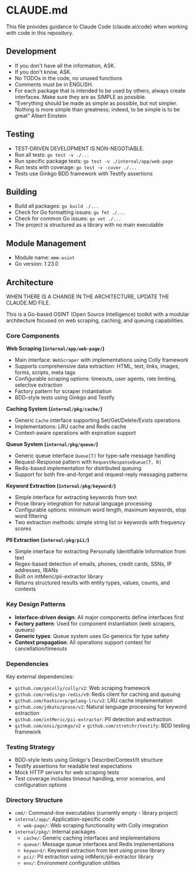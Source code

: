 # CLAUDE.md

This file provides guidance to Claude Code (claude.ai/code) when working with code in this repository.

## Development

- If you don't have all the information, ASK.
- If you don't know, ASK.
- No TODOs in the code, no unused functions
- Comments must be in ENGLISH.
- For each package that is intended to be used by others, always create interfaces. Make sure they are as SIMPLE as possible.
- "Everything should be made as simple as possible, but not simpler. Nothing is more simple than greatness; indeed, to be simple is to be great" Albert Einstein

## Testing

- TEST-DRIVEN DEVELOPMENT IS NON-NEGOTIABLE.
- Run all tests: `go test -v ./...`
- Run specific package tests: `go test -v ./internal/app/web-page`
- Run tests with coverage: `go test -v -cover ./...`
- Tests use Ginkgo BDD framework with Testify assertions

## Building

- Build all packages: `go build ./...`
- Check for Go formatting issues: `go fmt ./...`
- Check for common Go issues: `go vet ./...`
- The project is structured as a library with no main executable

## Module Management

- Module name: `mmm-osint`
- Go version: 1.23.0

## Architecture

WHEN THERE IS A CHANGE IN THE ARCHITECTURE, UPDATE THE CLAUDE.MD FILE.

This is a Go-based OSINT (Open Source Intelligence) toolkit with a modular architecture focused on web scraping, caching, and queuing capabilities.

### Core Components

**Web Scraping (`internal/app/web-page/`)**

- Main interface: `WebScraper` with implementations using Colly framework
- Supports comprehensive data extraction: HTML, text, links, images, forms, scripts, meta tags
- Configurable scraping options: timeouts, user agents, rate limiting, selective extraction
- Factory pattern for scraper instantiation
- BDD-style tests using Ginkgo and Testify

**Caching System (`internal/pkg/cache/`)**

- Generic `Cache` interface supporting Set/Get/Delete/Exists operations
- Implementations: LRU cache and Redis cache
- Context-aware operations with expiration support

**Queue System (`internal/pkg/queue/`)**

- Generic queue interface `Queue[T]` for type-safe message handling
- Request-Response pattern with `RequestResponseQueue[T, R]`
- Redis-based implementation for distributed queuing
- Support for both fire-and-forget and request-reply messaging patterns

**Keyword Extraction (`internal/pkg/keyword/`)**

- Simple interface for extracting keywords from text
- Prose library integration for natural language processing
- Configurable options: minimum word length, maximum keywords, stop word filtering
- Two extraction methods: simple string list or keywords with frequency scores

**PII Extraction (`internal/pkg/pii/`)**

- Simple interface for extracting Personally Identifiable Information from text
- Regex-based detection of emails, phones, credit cards, SSNs, IP addresses, IBANs
- Built on intMeric/pii-extractor library
- Returns structured results with entity types, values, counts, and contexts

### Key Design Patterns

- **Interface-driven design**: All major components define interfaces first
- **Factory pattern**: Used for component instantiation (web scrapers, queues)
- **Generic types**: Queue system uses Go generics for type safety
- **Context propagation**: All operations support context for cancellation/timeouts

### Dependencies

Key external dependencies:

- `github.com/gocolly/colly/v2`: Web scraping framework
- `github.com/redis/go-redis/v9`: Redis client for caching and queuing
- `github.com/hashicorp/golang-lru/v2`: LRU cache implementation
- `github.com/jdkato/prose/v2`: Natural language processing for keyword extraction
- `github.com/intMeric/pii-extractor`: PII detection and extraction
- `github.com/onsi/ginkgo/v2` + `github.com/stretchr/testify`: BDD testing framework

### Testing Strategy

- BDD-style tests using Ginkgo's Describe/Context/It structure
- Testify assertions for readable test expectations
- Mock HTTP servers for web scraping tests
- Test coverage includes timeout handling, error scenarios, and configuration options

### Directory Structure

- `cmd/`: Command-line executables (currently empty - library project)
- `internal/app/`: Application-specific code
  - `web-page/`: Web scraping functionality with Colly integration
- `internal/pkg/`: Internal packages
  - `cache/`: Generic caching interfaces and implementations
  - `queue/`: Message queue interfaces and Redis implementations
  - `keyword/`: Keyword extraction from text using prose library
  - `pii/`: PII extraction using intMeric/pii-extractor library
  - `env/`: Environment configuration utilities
